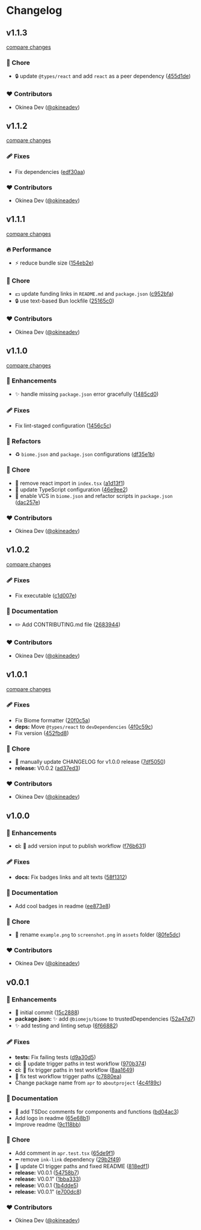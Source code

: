 # Changelog

## v1.1.3

[compare changes](https://github.com/cli-stuff/apr/compare/v1.1.2...v1.1.3)

### 🏡 Chore

- 🔒 update `@types/react` and add `react` as a peer dependency ([455d1de](https://github.com/cli-stuff/apr/commit/455d1de))

### ❤️ Contributors

- Okinea Dev ([@okineadev](http://github.com/okineadev))

## v1.1.2

[compare changes](https://github.com/cli-stuff/apr/compare/v1.1.1...v1.1.2)

### 🩹 Fixes

- Fix dependencies ([edf30aa](https://github.com/cli-stuff/apr/commit/edf30aa))

### ❤️ Contributors

- Okinea Dev ([@okineadev](http://github.com/okineadev))

## v1.1.1

[compare changes](https://github.com/cli-stuff/apr/compare/v1.1.0...v1.1.1)

### 🔥 Performance

- ⚡ reduce bundle size ([154eb2e](https://github.com/cli-stuff/apr/commit/154eb2e))

### 🏡 Chore

- 💵 update funding links in `README.md` and `package.json` ([c952bfa](https://github.com/cli-stuff/apr/commit/c952bfa))
- 🔒 use text-based Bun lockfile ([25165c0](https://github.com/cli-stuff/apr/commit/25165c0))

### ❤️ Contributors

- Okinea Dev ([@okineadev](http://github.com/okineadev))

## v1.1.0

[compare changes](https://github.com/cli-stuff/apr/compare/v1.0.2...v1.1.0)

### 🚀 Enhancements

- ✨ handle missing `package.json` error gracefully ([1485cd0](https://github.com/cli-stuff/apr/commit/1485cd0))

### 🩹 Fixes

- Fix lint-staged configuration ([1456c5c](https://github.com/cli-stuff/apr/commit/1456c5c))

### 💅 Refactors

- ♻️ `biome.json` and `package.json` configurations ([df35e1b](https://github.com/cli-stuff/apr/commit/df35e1b))

### 🏡 Chore

- 🔧 remove react import in `index.tsx` ([a1d13f1](https://github.com/cli-stuff/apr/commit/a1d13f1))
- 🔧 update TypeScript configuration ([46e9ee2](https://github.com/cli-stuff/apr/commit/46e9ee2))
- 🔧 enable VCS in `biome.json` and refactor scripts in `package.json` ([dac257e](https://github.com/cli-stuff/apr/commit/dac257e))

### ❤️ Contributors

- Okinea Dev ([@okineadev](http://github.com/okineadev))

## v1.0.2

[compare changes](https://github.com/cli-stuff/apr/compare/v1.0.1...v1.0.2)

### 🩹 Fixes

- Fix executable ([c1d007e](https://github.com/cli-stuff/apr/commit/c1d007e))

### 📖 Documentation

- ✏️ Add CONTRIBUTING.md file ([2683944](https://github.com/cli-stuff/apr/commit/2683944))

### ❤️ Contributors

- Okinea Dev ([@okineadev](http://github.com/okineadev))

## v1.0.1

[compare changes](https://github.com/cli-stuff/apr/compare/v1.0.0...v1.0.1)

### 🩹 Fixes

- Fix Biome formatter ([20f0c5a](https://github.com/cli-stuff/apr/commit/20f0c5a))
- **deps:** Move `@types/react` to `devDependencies` ([4f0c59c](https://github.com/cli-stuff/apr/commit/4f0c59c))
- Fix version ([452fbd8](https://github.com/cli-stuff/apr/commit/452fbd8))

### 🏡 Chore

- 🍱 manually update CHANGELOG for v1.0.0 release ([7df5050](https://github.com/cli-stuff/apr/commit/7df5050))
- **release:** V0.0.2 ([ad37ed3](https://github.com/cli-stuff/apr/commit/ad37ed3))

### ❤️ Contributors

- Okinea Dev ([@okineadev](http://github.com/okineadev))

## v1.0.0

### 🚀 Enhancements

- **ci:** 🚀 add version input to publish workflow ([f76b631](https://github.com/cli-stuff/apr/commit/f76b631))

### 🩹 Fixes

- **docs:** Fix badges links and alt texts ([58f1312](https://github.com/cli-stuff/apr/commit/58f1312))

### 📖 Documentation

- Add cool badges in readme ([ee873e8](https://github.com/cli-stuff/apr/commit/ee873e8))

### 🏡 Chore

- 🍱  rename `example.png` to `screenshot.png` in `assets` folder ([80fe5dc](https://github.com/cli-stuff/apr/commit/80fe5dc))

### ❤️ Contributors

- Okinea Dev ([@okineadev](http://github.com/okineadev))

## v0.0.1

### 🚀 Enhancements

- 🎉  initial commit ([15c2888](https://github.com/cli-stuff/apr/commit/15c2888))
- **package.json:** ✨ add `@biomejs/biome` to trustedDependencies ([52a47d7](https://github.com/cli-stuff/apr/commit/52a47d7))
- ✨ add testing and linting setup ([6f66882](https://github.com/cli-stuff/apr/commit/6f66882))

### 🩹 Fixes

- **tests:** Fix failing tests ([d9a30d5](https://github.com/cli-stuff/apr/commit/d9a30d5))
- **ci:** 🔧 update trigger paths in test workflow ([970b374](https://github.com/cli-stuff/apr/commit/970b374))
- **ci:** 🔧 fix trigger paths in test workflow ([8aa1649](https://github.com/cli-stuff/apr/commit/8aa1649))
- 🔧 fix test workflow trigger paths ([c7880ea](https://github.com/cli-stuff/apr/commit/c7880ea))
- Change package name from `apr` to `aboutproject` ([4c4f89c](https://github.com/cli-stuff/apr/commit/4c4f89c))

### 📖 Documentation

- 📝 add TSDoc comments for components and functions ([bd04ac3](https://github.com/cli-stuff/apr/commit/bd04ac3))
- Add logo in readme ([65e68b1](https://github.com/cli-stuff/apr/commit/65e68b1))
- Improve readme ([9c118bb](https://github.com/cli-stuff/apr/commit/9c118bb))

### 🏡 Chore

- Add comment in `apr.test.tsx` ([65de9f1](https://github.com/cli-stuff/apr/commit/65de9f1))
- ➖ remove `ink-link` dependency ([29b2f49](https://github.com/cli-stuff/apr/commit/29b2f49))
- 🔧 update CI trigger paths and fixed README ([818edf1](https://github.com/cli-stuff/apr/commit/818edf1))
- **release:** V0.0.1 ([54758b7](https://github.com/cli-stuff/apr/commit/54758b7))
- **release:** V0.0.1" ([1bba333](https://github.com/cli-stuff/apr/commit/1bba333))
- **release:** V0.0.1 ([1b4dde5](https://github.com/cli-stuff/apr/commit/1b4dde5))
- **release:** V0.0.1" ([e700dc8](https://github.com/cli-stuff/apr/commit/e700dc8))

### ❤️ Contributors

- Okinea Dev ([@okineadev](http://github.com/okineadev))
